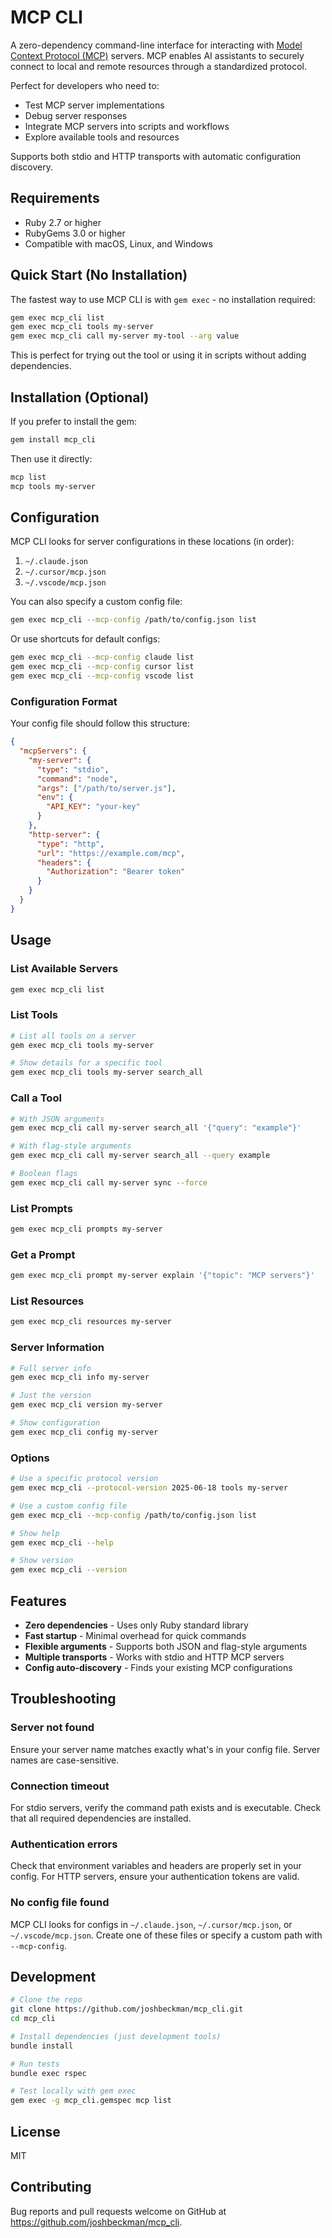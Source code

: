 # MCP CLI

A zero-dependency command-line interface for interacting with [Model Context Protocol (MCP)](https://modelcontextprotocol.io/) servers. MCP enables AI assistants to securely connect to local and remote resources through a standardized protocol.

Perfect for developers who need to:
- Test MCP server implementations
- Debug server responses
- Integrate MCP servers into scripts and workflows
- Explore available tools and resources

Supports both stdio and HTTP transports with automatic configuration discovery.

## Requirements

- Ruby 2.7 or higher
- RubyGems 3.0 or higher
- Compatible with macOS, Linux, and Windows

## Quick Start (No Installation)

The fastest way to use MCP CLI is with `gem exec` - no installation required:

```bash
gem exec mcp_cli list
gem exec mcp_cli tools my-server
gem exec mcp_cli call my-server my-tool --arg value
```

This is perfect for trying out the tool or using it in scripts without adding dependencies.

## Installation (Optional)

If you prefer to install the gem:

```bash
gem install mcp_cli
```

Then use it directly:

```bash
mcp list
mcp tools my-server
```

## Configuration

MCP CLI looks for server configurations in these locations (in order):

1. `~/.claude.json`
2. `~/.cursor/mcp.json`
3. `~/.vscode/mcp.json`

You can also specify a custom config file:

```bash
gem exec mcp_cli --mcp-config /path/to/config.json list
```

Or use shortcuts for default configs:

```bash
gem exec mcp_cli --mcp-config claude list
gem exec mcp_cli --mcp-config cursor list
gem exec mcp_cli --mcp-config vscode list
```

### Configuration Format

Your config file should follow this structure:

```json
{
  "mcpServers": {
    "my-server": {
      "type": "stdio",
      "command": "node",
      "args": ["/path/to/server.js"],
      "env": {
        "API_KEY": "your-key"
      }
    },
    "http-server": {
      "type": "http",
      "url": "https://example.com/mcp",
      "headers": {
        "Authorization": "Bearer token"
      }
    }
  }
}
```

## Usage

### List Available Servers

```bash
gem exec mcp_cli list
```

### List Tools

```bash
# List all tools on a server
gem exec mcp_cli tools my-server

# Show details for a specific tool
gem exec mcp_cli tools my-server search_all
```

### Call a Tool

```bash
# With JSON arguments
gem exec mcp_cli call my-server search_all '{"query": "example"}'

# With flag-style arguments
gem exec mcp_cli call my-server search_all --query example

# Boolean flags
gem exec mcp_cli call my-server sync --force
```

### List Prompts

```bash
gem exec mcp_cli prompts my-server
```

### Get a Prompt

```bash
gem exec mcp_cli prompt my-server explain '{"topic": "MCP servers"}'
```

### List Resources

```bash
gem exec mcp_cli resources my-server
```

### Server Information

```bash
# Full server info
gem exec mcp_cli info my-server

# Just the version
gem exec mcp_cli version my-server

# Show configuration
gem exec mcp_cli config my-server
```

### Options

```bash
# Use a specific protocol version
gem exec mcp_cli --protocol-version 2025-06-18 tools my-server

# Use a custom config file
gem exec mcp_cli --mcp-config /path/to/config.json list

# Show help
gem exec mcp_cli --help

# Show version
gem exec mcp_cli --version
```

## Features

- **Zero dependencies** - Uses only Ruby standard library
- **Fast startup** - Minimal overhead for quick commands
- **Flexible arguments** - Supports both JSON and flag-style arguments
- **Multiple transports** - Works with stdio and HTTP MCP servers
- **Config auto-discovery** - Finds your existing MCP configurations

## Troubleshooting

### Server not found
Ensure your server name matches exactly what's in your config file. Server names are case-sensitive.

### Connection timeout
For stdio servers, verify the command path exists and is executable. Check that all required dependencies are installed.

### Authentication errors
Check that environment variables and headers are properly set in your config. For HTTP servers, ensure your authentication tokens are valid.

### No config file found
MCP CLI looks for configs in `~/.claude.json`, `~/.cursor/mcp.json`, or `~/.vscode/mcp.json`. Create one of these files or specify a custom path with `--mcp-config`.

## Development

```bash
# Clone the repo
git clone https://github.com/joshbeckman/mcp_cli.git
cd mcp_cli

# Install dependencies (just development tools)
bundle install

# Run tests
bundle exec rspec

# Test locally with gem exec
gem exec -g mcp_cli.gemspec mcp list
```

## License

MIT

## Contributing

Bug reports and pull requests welcome on GitHub at https://github.com/joshbeckman/mcp_cli.
